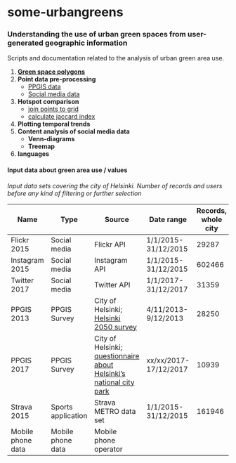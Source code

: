 # some-urbangreens

### Understanding the use of urban green spaces from user-generated geographic information
Scripts and documentation related to the analysis of urban green area use.

1. [**Green space polygons**](vihersome-green-areas.md)
2. **Point data pre-processing**
    * [PPGIS data](preprocess_ppgis.py)
    * [Social media data](preprocess_socialmedia.py)
3. **Hotspot comparison**
    * [join points to grid](data_to_grid.py)
    * [calculate jaccard index](calculate_jaccard_quantiles.py)
4. **Plotting temporal trends**
5. **Content analysis of social media data**
    * **Venn-diagrams**
    * **Treemap**
6. **languages**


#### Input data about green area use / values

*Input data sets covering the city of Helsinki. Number of records and users before any kind of filtering or further selection*


|    Name                 |    Type                  |    Source                                                                   |    Date range                    |    Records, whole city    |    Users, whole city    |
|-------------------------|--------------------------|-----------------------------------------------------------------------------|----------------------------------|---------------------------|-------------------------|
|    Flickr 2015          |    Social media          |    Flickr API                                                               |    1/1/2015-31/12/2015           |    29287                  |    902                  |
|    Instagram 2015       |    Social media          |    Instagram API                                                            |    1/1/2015-31/12/2015           |    602466                 |    113754               |
|    Twitter 2017         |    Social media          |    Twitter API                                                              |    1/1/2017-31/12/2017           |    31359                  |    5386                 |
|    PPGIS 2013           |    PPGIS Survey          |    City of Helsinki;    [Helsinki 2050 survey](https://hri.fi/data/en_GB/dataset/helsinki-2050-kyselyn-vastaukset)                                |    4/11/2013-9/12/2013           |    28250                  |    2588                 |
|    PPGIS 2017           |    PPGIS Survey          |    City of Helsinki; [questionnaire about Helsinki’s   national city park](https://hri.fi/data/en_GB/dataset/helsingin-kansallinen-kaupunkipuisto-kyselyn-vastaukset)    |         xx/xx/2017-17/12/2017    |    10939                  |    1385                 |
|    Strava 2015          |    Sports application    |    Strava METRO data set                                                    |    1/1/2015-31/12/2015           |    161946                 |    4044                 |
|    Mobile phone data    |    Mobile phone data     |    Mobile phone operator                                                    |                                  |                           |                         |
